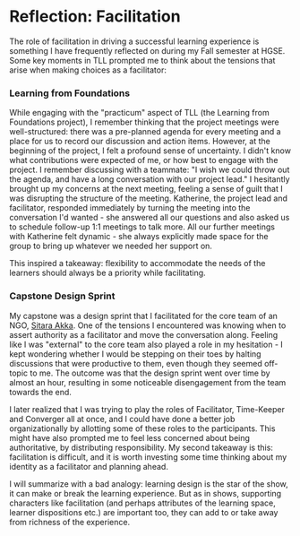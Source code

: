 
# Reflection: Facilitation

The role of facilitation in driving a successful learning experience is something I have frequently reflected on during my Fall semester at HGSE. Some key moments in TLL prompted me to think about the tensions that arise when making choices as a facilitator:

### Learning from Foundations
While engaging with the "practicum" aspect of TLL (the Learning from Foundations project), I remember thinking that the project meetings were well-structured: there was a pre-planned agenda for every meeting and a place for us to record our discussion and action items. However, at the beginning of the project, I felt a profound sense of uncertainty. I didn't know what contributions were expected of me, or how best to engage with the project. I remember discussing with a teammate: "I wish we could throw out the agenda, and have a long conversation with our project lead." I hesitantly brought up my concerns at the next meeting, feeling a sense of guilt that I was disrupting the structure of the meeting. Katherine, the project lead and facilitator, responded immediately by turning the meeting into the conversation I'd wanted - she answered all our questions and also asked us to schedule follow-up 1:1 meetings to talk more. All our further meetings with Katherine felt dynamic - she always explicitly made space for the group to bring up whatever we needed her support on.

This inspired a takeaway: flexibility to accommodate the needs of the learners should always be a priority while facilitating.

### Capstone Design Sprint
My capstone was a design sprint that I facilitated for the core team of an NGO, [Sitara Akka](https://sitaraakka.org/). One of the tensions I encountered was knowing when to assert authority as a facilitator and move the conversation along. Feeling like I was "external" to the core team also played a role in my hesitation - I kept wondering whether I would be stepping on their toes by halting discussions that were productive to them, even though they seemed off-topic to me. The outcome was that the design sprint went over time by almost an hour, resulting in some noticeable disengagement from the team towards the end.

I later realized that I was trying to play the roles of Facilitator, Time-Keeper and Converger all at once, and I could have done a better job organizationally by allotting some of these roles to the participants. This might have also prompted me to feel less concerned about being authoritative, by distributing responsibility. My second takeaway is this: facilitation is difficult, and it is worth investing some time thinking about my identity as a facilitator and planning ahead.

I will summarize with a bad analogy: learning design is the star of the show, it can make or break the learning experience. But as in shows, supporting characters like facilitation (and perhaps attributes of the learning space, learner dispositions etc.) are important too, they can add to or take away from richness of the experience.